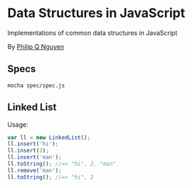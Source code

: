 # Data Structures in JavaScript

Implementations of common data structures in JavaScript

By [Philip Q Nguyen](https://github.com/philipqnguyen)

## Specs

`mocha spec/spec.js`

## Linked List

Usage:

``` JavaScript
var ll = new LinkedList();
ll.insert('hi');
ll.insert(2);
ll.insert('man');
ll.toString(); //=> "hi", 2, "man"
ll.remove('man');
ll.toString(); //=> "hi", 2
```
